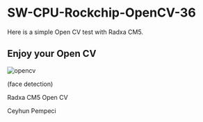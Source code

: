 # SW-CPU-Rockchip-OpenCV-36

Here is a simple Open CV test with Radxa CM5.

## Enjoy your Open CV

![opencv](https://github.com/user-attachments/assets/351f7b4a-f913-4e7f-9380-ccc2d4beb2a8)

(face detection)

Radxa CM5 Open CV

Ceyhun Pempeci
